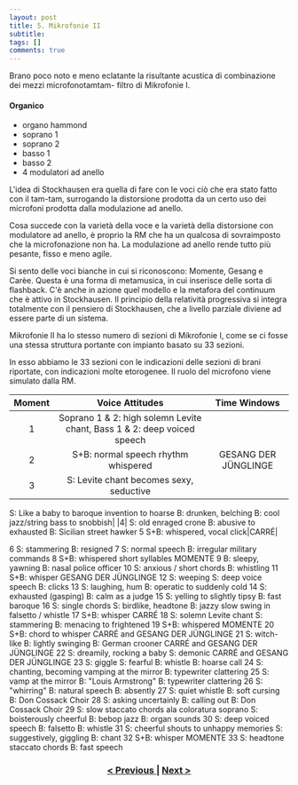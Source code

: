 ```yaml
---
layout: post
title: 5. Mikrofonie II
subtitle:
tags: []
comments: true
---
```


Brano poco noto e meno eclatante la risultante acustica di combinazione dei mezzi microfonotamtam-
filtro di Mikrofonie I.

#### Organico

- organo hammond
- soprano 1
- soprano 2
- basso 1
- basso 2
- 4 modulatori ad anello

L'idea di Stockhausen era quella di fare con le voci ciò che era stato fatto con il tam-tam,
surrogando la distorsione prodotta da un certo uso dei microfoni prodotta dalla modulazione ad
anello.

Cosa succede con la varietà della voce e la varietà della distorsione con modulatore ad anello, è
proprio la RM che ha un qualcosa di sovraimposto che la microfonazione non ha. La modulazione
ad anello rende tutto più pesante, fisso e meno agile.

Si sento delle voci bianche in cui si riconoscono: Momente, Gesang e Carèe. Questa è una forma di
metamusica, in cui inserisce delle sorta di flashback. C'è anche in azione quel modello e la metafora
del continuum che è attivo in Stockhausen. Il principio della relatività progressiva si integra
totalmente con il pensiero di Stockhausen, che a livello parziale diviene ad essere parte di un
sistema.

Mikrofonie II ha lo stesso numero di sezioni di Mikrofonie I, come se ci fosse una stessa struttura
portante con impianto basato su 33 sezioni.

In esso abbiamo le 33 sezioni con le indicazioni delle sezioni di brani riportate, con indicazioni
molte etorogenee. Il ruolo del microfono viene simulato dalla RM.

|Moment|Voice Attitudes|Time Windows|
|:---:|:---:|:---:|
|1|Soprano 1 & 2: high solemn Levite chant, Bass 1 & 2: deep voiced speech|
|2|S+B: normal speech rhythm whispered|GESANG DER JÜNGLINGE|
|3|S: Levite chant becomes sexy, seductive
S: Like a baby to baroque invention to hoarse
B: drunken, belching
B: cool jazz/string bass to snobbish|
|4|
S: old enraged crone
B: abusive to exhausted
B: Sicilian street hawker
5 S+B: whispered, vocal click|CARRÉ|

6 S: stammering
B: resigned
7 S: normal speech
B: irregular military commands
8 S+B: whispered short syllables MOMENTE
9 B: sleepy, yawning
B: nasal police officer
10 S: anxious / short chords
B: whistling
11 S+B: whisper GESANG DER
JÜNGLINGE
12
S: weeping
S: deep voice speech
B: clicks
13 S: laughing, hum
B: operatic to suddenly cold
14 S: exhausted (gasping)
B: calm as a judge
15 S: yelling to slightly tipsy
B: fast baroque
16
S: single chords
S: birdlike, headtone
B: jazzy slow swing in falsetto / whistle
17 S+B: whisper CARRÉ
18
S: solemn Levite chant
S: stammering
B: menacing to frightened
19 S+B: whispered MOMENTE
20 S+B: chord to whisper
CARRÉ and
GESANG DER
JÜNGLINGE
21
S: witch-like
B: lightly swinging
B: German crooner
CARRÉ and
GESANG DER
JÜNGLINGE
22 S: dreamily, rocking a baby
S: demonic
CARRÉ and
GESANG DER
JÜNGLINGE
23
S: giggle
S: fearful
B: whistle
B: hoarse call
24 S: chanting, becoming vamping at the mirror
B: typewriter clattering
25
S: vamp at the mirror
B: "Louis Armstrong"
B: typewriter clattering
26
S: "whirring"
B: natural speech
B: absently
27
S: quiet whistle
B: soft cursing
B: Don Cossack Choir
28
S: asking uncertainly
B: calling out
B: Don Cossack Choir
29
S: slow staccato chords ala coloratura soprano
S: boisterously cheerful
B: bebop jazz
B: organ sounds
30
S: deep voiced speech
B: falsetto
B: whistle
31
S: cheerful shouts to unhappy memories
S: suggestively, giggling
B: chant
32 S+B: whisper MOMENTE
33 S: headtone staccato chords
B: fast speech

<h3 style="text-align:center">
<a href="https://velitch.github.io/velitch/2021-11-02-04_04_sezioni/">< Previous </a>
|
<a href="https://velitch.github.io/velitch/2021-11-02-05_01_relazione_mikrofonie_i/">Next ></a>
</h3>
